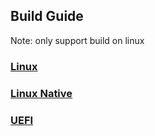 ## Build Guide

Note: only support build on linux

### [Linux](build/linux.md)

### [Linux Native](build/linux-native.md)

### [UEFI](build/uefi.md)
